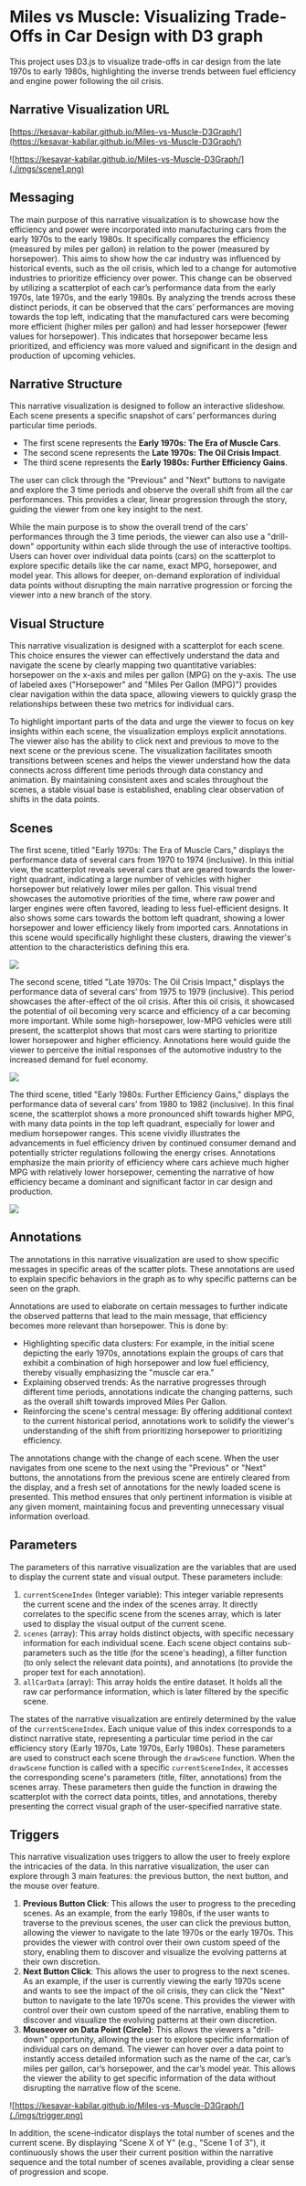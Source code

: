 # Miles vs Muscle: Visualizing Trade-Offs in Car Design with D3 graph

This project uses D3.js to visualize trade-offs in car design from the late 1970s to early 1980s, highlighting the inverse trends between fuel efficiency and engine power following the oil crisis.

## Narrative Visualization URL
[https://kesavar-kabilar.github.io/Miles-vs-Muscle-D3Graph/](https://kesavar-kabilar.github.io/Miles-vs-Muscle-D3Graph/)

![https://kesavar-kabilar.github.io/Miles-vs-Muscle-D3Graph/](./imgs/scene1.png)

## Messaging

The main purpose of this narrative visualization is to showcase how the efficiency and power were incorporated into manufacturing cars from the early 1970s to the early 1980s. It specifically compares the efficiency (measured by miles per gallon) in relation to the power (measured by horsepower). This aims to show how the car industry was influenced by historical events, such as the oil crisis, which led to a change for automotive industries to prioritize efficiency over power. This change can be observed by utilizing a scatterplot of each car’s performance data from the early 1970s, late 1970s, and the early 1980s. By analyzing the trends across these distinct periods, it can be observed that the cars’ performances are moving towards the top left, indicating that the manufactured cars were becoming more efficient (higher miles per gallon) and had lesser horsepower (fewer values for horsepower). This indicates that horsepower became less prioritized, and efficiency was more valued and significant in the design and production of upcoming vehicles.

## Narrative Structure

This narrative visualization is designed to follow an interactive slideshow. Each scene presents a specific snapshot of cars’ performances during particular time periods.

* The first scene represents the **Early 1970s: The Era of Muscle Cars**.
* The second scene represents the **Late 1970s: The Oil Crisis Impact**.
* The third scene represents the **Early 1980s: Further Efficiency Gains**.

The user can click through the "Previous" and "Next" buttons to navigate and explore the 3 time periods and observe the overall shift from all the car performances. This provides a clear, linear progression through the story, guiding the viewer from one key insight to the next.

While the main purpose is to show the overall trend of the cars’ performances through the 3 time periods, the viewer can also use a "drill-down" opportunity within each slide through the use of interactive tooltips. Users can hover over individual data points (cars) on the scatterplot to explore specific details like the car name, exact MPG, horsepower, and model year. This allows for deeper, on-demand exploration of individual data points without disrupting the main narrative progression or forcing the viewer into a new branch of the story.

## Visual Structure

This narrative visualization is designed with a scatterplot for each scene. This choice ensures the viewer can effectively understand the data and navigate the scene by clearly mapping two quantitative variables: horsepower on the x-axis and miles per gallon (MPG) on the y-axis. The use of labeled axes ("Horsepower" and "Miles Per Gallon (MPG)") provides clear navigation within the data space, allowing viewers to quickly grasp the relationships between these two metrics for individual cars.

To highlight important parts of the data and urge the viewer to focus on key insights within each scene, the visualization employs explicit annotations. The viewer also has the ability to click next and previous to move to the next scene or the previous scene. The visualization facilitates smooth transitions between scenes and helps the viewer understand how the data connects across different time periods through data constancy and animation. By maintaining consistent axes and scales throughout the scenes, a stable visual base is established, enabling clear observation of shifts in the data points.

## Scenes

The first scene, titled "Early 1970s: The Era of Muscle Cars," displays the performance data of several cars from 1970 to 1974 (inclusive). In this initial view, the scatterplot reveals several cars that are geared towards the lower-right quadrant, indicating a large number of vehicles with higher horsepower but relatively lower miles per gallon. This visual trend showcases the automotive priorities of the time, where raw power and larger engines were often favored, leading to less fuel-efficient designs. It also shows some cars towards the bottom left quadrant, showing a lower horsepower and lower efficiency likely from imported cars. Annotations in this scene would specifically highlight these clusters, drawing the viewer's attention to the characteristics defining this era.

![](./imgs/scene1.png)

The second scene, titled "Late 1970s: The Oil Crisis Impact," displays the performance data of several cars’ from 1975 to 1979 (inclusive). This period showcases the after-effect of the oil crisis. After this oil crisis, it showcased the potential of oil becoming very scarce and efficiency of a car becoming more important. While some high-horsepower, low-MPG vehicles were still present, the scatterplot shows that most cars were starting to prioritize lower horsepower and higher efficiency. Annotations here would guide the viewer to perceive the initial responses of the automotive industry to the increased demand for fuel economy.

![](./imgs/scene2.png)

The third scene, titled "Early 1980s: Further Efficiency Gains," displays the performance data of several cars’ from 1980 to 1982 (inclusive). In this final scene, the scatterplot shows a more pronounced shift towards higher MPG, with many data points in the top left quadrant, especially for lower and medium horsepower ranges. This scene vividly illustrates the advancements in fuel efficiency driven by continued consumer demand and potentially stricter regulations following the energy crises. Annotations emphasize the main priority of efficiency where cars achieve much higher MPG with relatively lower horsepower, cementing the narrative of how efficiency became a dominant and significant factor in car design and production.

![](./imgs/scene3.png)

## Annotations

The annotations in this narrative visualization are used to show specific messages in specific areas of the scatter plots. These annotations are used to explain specific behaviors in the graph as to why specific patterns can be seen on the graph.

Annotations are used to elaborate on certain messages to further indicate the observed patterns that lead to the main message, that efficiency becomes more relevant than horsepower. This is done by:

* Highlighting specific data clusters: For example, in the initial scene depicting the early 1970s, annotations explain the groups of cars that exhibit a combination of high horsepower and low fuel efficiency, thereby visually emphasizing the "muscle car era."
* Explaining observed trends: As the narrative progresses through different time periods, annotations indicate the changing patterns, such as the overall shift towards improved Miles Per Gallon.
* Reinforcing the scene's central message: By offering additional context to the current historical period, annotations work to solidify the viewer's understanding of the shift from prioritizing horsepower to prioritizing efficiency.

The annotations change with the change of each scene. When the user navigates from one scene to the next using the "Previous" or "Next" buttons, the annotations from the previous scene are entirely cleared from the display, and a fresh set of annotations for the newly loaded scene is presented. This method ensures that only pertinent information is visible at any given moment, maintaining focus and preventing unnecessary visual information overload.

## Parameters

The parameters of this narrative visualization are the variables that are used to display the current state and visual output. These parameters include:

1.  `currentSceneIndex` (Integer variable): This integer variable represents the current scene and the index of the scenes array. It directly correlates to the specific scene from the scenes array, which is later used to display the visual output of the current scene.
2.  `scenes` (array): This array holds distinct objects, with specific necessary information for each individual scene. Each scene object contains sub-parameters such as the title (for the scene's heading), a filter function (to only select the relevant data points), and annotations (to provide the proper text for each annotation).
3.  `allCarData` (array): This array holds the entire dataset. It holds all the raw car performance information, which is later filtered by the specific scene.

The states of the narrative visualization are entirely determined by the value of the `currentSceneIndex`. Each unique value of this index corresponds to a distinct narrative state, representing a particular time period in the car efficiency story (Early 1970s, Late 1970s, Early 1980s). These parameters are used to construct each scene through the `drawScene` function. When the `drawScene` function is called with a specific `currentSceneIndex`, it accesses the corresponding scene's parameters (title, filter, annotations) from the scenes array. These parameters then guide the function in drawing the scatterplot with the correct data points, titles, and annotations, thereby presenting the correct visual graph of the user-specified narrative state.

## Triggers

This narrative visualization uses triggers to allow the user to freely explore the intricacies of the data. In this narrative visualization, the user can explore through 3 main features: the previous button, the next button, and the mouse over feature.

1.  **Previous Button Click**: This allows the user to progress to the preceding scenes. As an example, from the early 1980s, if the user wants to traverse to the previous scenes, the user can click the previous button, allowing the viewer to navigate to the late 1970s or the early 1970s. This provides the viewer with control over their own custom speed of the story, enabling them to discover and visualize the evolving patterns at their own discretion.
2.  **Next Button Click**: This allows the user to progress to the next scenes. As an example, if the user is currently viewing the early 1970s scene and wants to see the impact of the oil crisis, they can click the "Next" button to navigate to the late 1970s scene. This provides the viewer with control over their own custom speed of the narrative, enabling them to discover and visualize the evolving patterns at their own discretion.
3.  **Mouseover on Data Point (Circle)**: This allows the viewers a "drill-down" opportunity, allowing the user to explore specific information of individual cars on demand. The viewer can hover over a data point to instantly access detailed information such as the name of the car, car’s miles per gallon, car’s horsepower, and the car’s model year. This allows the viewer the ability to get specific information of the data without disrupting the narrative flow of the scene.

![https://kesavar-kabilar.github.io/Miles-vs-Muscle-D3Graph/](./imgs/trigger.png)

In addition, the scene-indicator displays the total number of scenes and the current scene. By displaying "Scene X of Y" (e.g., "Scene 1 of 3"), it continuously shows the user their current position within the narrative sequence and the total number of scenes available, providing a clear sense of progression and scope.
